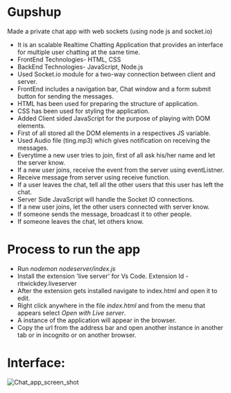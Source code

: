 # Gupshup
Made a private chat app with web sockets (using node js and socket.io)

* It is an scalable Realtime Chatting Application that provides an interface for multiple user chatting at the same time.
* FrontEnd Technologies- HTML, CSS
* BackEnd Technologies- JavaScript, Node.js
* Used Socket.io module for a two-way connection between client and server.
* FrontEnd includes a navigation bar, Chat window and a form submit button for sending the messages.
* HTML has been used for preparing the structure of application.
* CSS has been used for styling the application.
* Added Client sided JavaScript for the purpose of playing with DOM elements.
* First of all stored all the DOM elements in a respectives JS variable.
* Used Audio file (ting.mp3) which gives notification on receiving the messages.
* Everytime a new user tries to join, first of all ask his/her name and let the server know.
* If a new user joins, receive the event from the server using eventListner.
* Receive message from server using receive function.
* If a user leaves the chat, tell all the other users that this user has left the chat.
* Server Side JavaScript will handle the Socket IO connections.
* If a new user joins, let the other users connected with server know.
* If someone sends the message, broadcast it to other people.
* If someone leaves the chat, let others know.
# Process to run the app
* Run *nodemon nodeserver/index.js*
* Install the extension 'live server' for Vs Code. Extension Id - ritwickdey.liveserver
* After the extension gets installed navigate to index.html and open it to edit.
* Right click anywhere in the file *index.html* and from the menu that appears select *Open with Live server*.
* A instance of the application will appear in the browser.
* Copy the url from the address bar and open another instance in another tab or in incognito or on another browser.

# Interface:
![Chat_app_screen_shot](https://user-images.githubusercontent.com/54908652/177201662-2d900b18-51ff-426d-ad41-c91193b9a53e.png)

